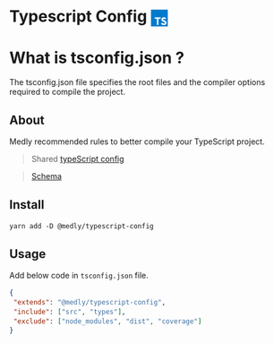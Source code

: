 # Typescript Config <img style="vertical-align: middle" height="30" src="https://raw.githubusercontent.com/github/explore/80688e429a7d4ef2fca1e82350fe8e3517d3494d/topics/typescript/typescript.png">

# What is tsconfig.json ?

The tsconfig.json file specifies the root files and the compiler options required to compile the project.

## About

Medly recommended rules to better compile your TypeScript project.

> Shared [typeScript config](https://www.typescriptlang.org/docs/handbook/tsconfig-json.html)

> [Schema](http://json.schemastore.org/tsconfig)

## Install

```shell
yarn add -D @medly/typescript-config
```

## Usage

Add below code in `tsconfig.json` file.

```json
{
 "extends": "@medly/typescript-config",
 "include": ["src", "types"],
 "exclude": ["node_modules", "dist", "coverage"]
}
```
